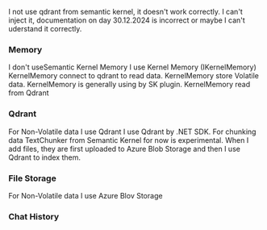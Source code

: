 I not use qdrant from semantic kernel, it doesn't work correctly. I can't inject it, documentation on day 30.12.2024 is incorrect or maybe I can't uderstand it correctly.

### Memory
I don't useSemantic Kernel Memory I use Kernel Memory (IKernelMemory) 
KernelMemory connect to qdrant to read data.
KernelMemory store Volatile data.
KernelMemory is generally using by SK plugin.
KernelMemory read from Qdrant

### Qdrant
For Non-Volatile data I use Qdrant
I use Qdrant by .NET SDK.
For chunking data TextChunker from Semantic Kernel for now is experimental.
When I add files, they are first uploaded to Azure Blob Storage and then I use Qdrant to index them.

### File Storage
For Non-Volatile data I use Azure Blov Storage

### Chat History
